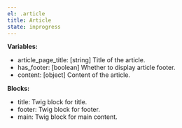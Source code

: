 ```yaml
---
el: .article
title: Article
state: inprogress
---
```


__Variables:__
* article_page_title: [string] Title of the article.
* has_footer: [boolean] Whether to display article footer.
* content: [object] Content of the article.

__Blocks:__
* title: Twig block for title.
* footer: Twig block for footer.
* main: Twig block for main content.
